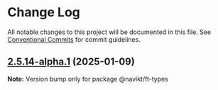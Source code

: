 # Change Log

All notable changes to this project will be documented in this file.
See [Conventional Commits](https://conventionalcommits.org) for commit guidelines.

## [2.5.14-alpha.1](https://github.com/navikt/ft-frontend-saksbehandling/compare/@navikt/ft-types@2.5.14-alpha.0...@navikt/ft-types@2.5.14-alpha.1) (2025-01-09)

**Note:** Version bump only for package @navikt/ft-types
